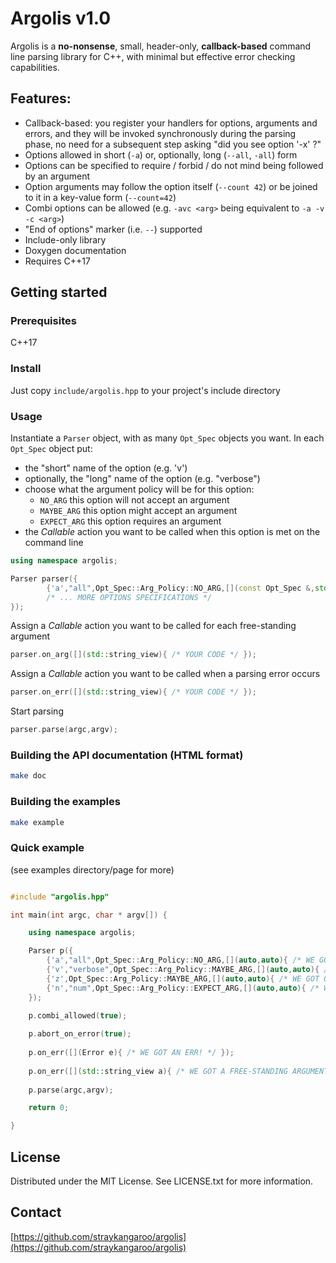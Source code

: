 # Argolis v1.0

Argolis is a __no-nonsense__, small, header-only, __callback-based__ command line parsing library for C++, with minimal but effective error checking capabilities.


## Features:
- Callback-based: you register your handlers for options, arguments and errors, and they will be invoked synchronously during the parsing phase, no need for a subsequent step asking "did you see option '-x' ?"
- Options allowed in short (`-a`) or, optionally, long (`--all`, `-all`) form
- Options can be specified to require / forbid / do not mind being followed by an argument
- Option arguments may follow the option itself (`--count 42`) or be joined to it in a key-value form (`--count=42`)
- Combi options can be allowed (e.g. `-avc <arg>` being equivalent to `-a -v -c <arg>`)
- "End of options" marker (i.e. `--`) supported
- Include-only library
- Doxygen documentation
- Requires C++17


## Getting started

### Prerequisites

C++17


### Install

Just copy ```include/argolis.hpp``` to your project's include directory


### Usage

Instantiate a ```Parser``` object, with as many ```Opt_Spec``` objects you want. In each ```Opt_Spec``` object put:
- the "short" name of the option (e.g. 'v')
- optionally, the "long" name of the option (e.g. "verbose")
- choose  what the argument policy will be for this option:
    - ```NO_ARG``` this option will not accept an argument
    - ```MAYBE_ARG``` this option might accept an argument
    - ```EXPECT_ARG``` this option requires an argument
- the *Callable* action you want to be called when this option is met on the command line

```cpp
using namespace argolis;

Parser parser({
        {'a',"all",Opt_Spec::Arg_Policy::NO_ARG,[](const Opt_Spec &,std::optional<std::string_view>){ /* YOUR CODE HANDLING OPTION "-a" */}}
        /* ... MORE OPTIONS SPECIFICATIONS */
});
```

Assign a *Callable* action you want to be called for each free-standing argument
```cpp
parser.on_arg([](std::string_view){ /* YOUR CODE */ });
```

Assign a *Callable* action you want to be called when a parsing error occurs
```cpp
parser.on_err([](std::string_view){ /* YOUR CODE */ });
```

Start parsing
```cpp
parser.parse(argc,argv);
```

### Building the API documentation (HTML format)

```sh
make doc
```


### Building the examples

```sh
make example
```


### Quick example
(see examples directory/page for more)

```cpp

#include "argolis.hpp"

int main(int argc, char * argv[]) {

    using namespace argolis;

    Parser p({
        {'a',"all",Opt_Spec::Arg_Policy::NO_ARG,[](auto,auto){ /* WE GOT OPTION "all" ! */}},
        {'v',"verbose",Opt_Spec::Arg_Policy::MAYBE_ARG,[](auto,auto){ /* WE GOT OPTION "verbose" ! */}},
        {'z',Opt_Spec::Arg_Policy::MAYBE_ARG,[](auto,auto){ /* WE GOT OPTION 'z' ! */}},
        {'n',"num",Opt_Spec::Arg_Policy::EXPECT_ARG,[](auto,auto){ /* WE GOT OPTION "num" ! */}}
    });

    p.combi_allowed(true);
    
    p.abort_on_error(true);
    
    p.on_err([](Error e){ /* WE GOT AN ERR! */ });
    
    p.on_err([](std::string_view a){ /* WE GOT A FREE-STANDING ARGUMENT! */ });
    
    p.parse(argc,argv);

    return 0;

}

```


## License

Distributed under the MIT License. See LICENSE.txt for more information.


## Contact

[https://github.com/straykangaroo/argolis](https://github.com/straykangaroo/argolis)
